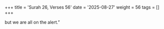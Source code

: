 +++
title = 'Surah 26, Verses 56'
date = '2025-08-27'
weight = 56
tags = []
+++

but we are all on the alert.”